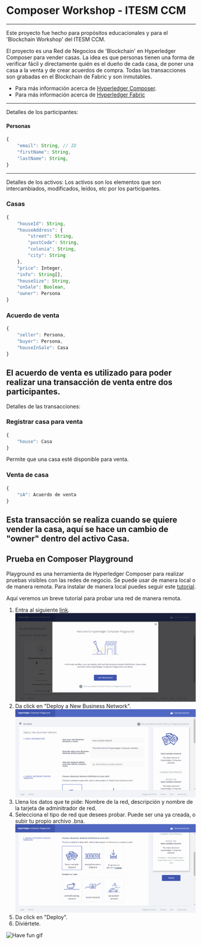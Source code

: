 # Composer Workshop - ITESM CCM
---
Este proyecto fue hecho para propósitos educacionales y para el 'Blockchain Workshop' del
ITESM CCM.

El proyecto es una Red de Negocios de 'Blockchain' en Hyperledger Composer para vender casas.
La idea es que personas tienen una forma de verificar fácil y directamente quién es el dueño
de cada casa, de poner una casa a la venta y de crear acuerdos de compra. Todas las transacciones
son grabadas en el Blockchain de Fabric y son inmutables.

- Para más información acerca de [Hyperledger Composer](https://hyperledger.github.io/composer/latest/introduction/introduction.html).
- Para más información acerca de [Hyperledger Fabric](http://hyperledger-fabric.readthedocs.io/en/release/)

---
Detalles de los participantes:
#### Personas
```js
{
    "email": String, // ID
    "firstName": String,
    "lastName": String,
}
``` 
---
Detalles de los activos:
Los activos son los elementos que son intercambiados, modificados, leídos, etc por los participantes.
### Casas
```js
{
    "houseId": String,
    "houseAddress": {
        "street": String,
        "postCode": String,
        "colonia": String,
        "city": String
    },
    "price": Integer,
    "info": String[],
    "houseSize": String,
    "onSale": Boolean,
    "owner": Persona
}
``` 

### Acuerdo de venta
```js
{
    "seller": Persona,
    "buyer": Persona,
    "houseInSale": Casa
}
``` 
El acuerdo de venta es utilizado para poder realizar una transacción de venta entre dos participantes.
---
Detalles de las transacciones:
### Registrar casa para venta
```js
{
    "house": Casa
}
``` 
Permite que una casa esté disponible para venta.

### Venta de casa
```js
{
    "sA": Acuerdo de venta
}
``` 
Esta transacción se realiza cuando se quiere vender la casa, aquí se hace un cambio de "owner" dentro del activo
Casa.
---
## Prueba en Composer Playground
Playground es una herramienta de Hyperledger Composer para realizar pruebas visibles con las redes de negocio.
Se puede usar de manera local o de manera remota.
Para instalar de manera local puedes seguir este [tutorial](https://hyperledger.github.io/composer/latest/installing/installing-index).

Aquí veremos un breve tutorial para probar una red de manera remota.
1. Entra al siguiente [link](https://composer-playground.mybluemix.net/).
![playground_1](./img/playground_1.png "Pantalla de inicio de Playground")
2. Da click en "Deploy a New Business Network".
![playground_2](./img/playground_2.png "Creación de nueva Red de Negocios")
3. Llena los datos que te pide: Nombre de la red, descripción y nombre de la tarjeta de adminitrador de red.
4. Selecciona el tipo de red que desees probar. Puede ser una ya creada, o subir tu propio archivo .bna.
![playground_3](./img/playground_3.png "Selección de Red de Negocios")
5. Da click en "Deploy".
6. Diviértete.


![Have fun gif](https://media.giphy.com/media/3o6UBfwmyyFM9ieUgM/giphy.gif)
